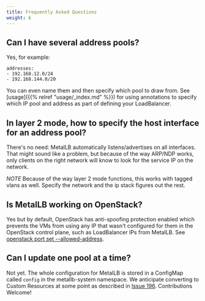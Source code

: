 ```yaml
---
title: Frequently Asked Questions
weight: 6
---
```


## Can I have several address pools?

Yes, for example:
```
addresses:
- 192.168.12.0/24
- 192.168.144.0/20
```

You can even name them and then specify which pool to draw from.  See [usage]({{% relref "usage/_index.md" %}}) for using annotations to specify which IP pool and address as part of defining your LoadBalancer.

## In layer 2 mode, how to specify the host interface for an address pool?

There's no need: MetalLB automatically listens/advertises on all interfaces. That might sound like a problem, but because of the way ARP/NDP works, only clients on the right network will know to look for the service IP on the network.

*NOTE* Because of the way layer 2 mode functions, this works with tagged vlans as well.  Specify the network and the ip stack figures out the rest.

## Is MetalLB working on OpenStack?

Yes but by default, OpenStack has anti-spoofing protection enabled which prevents the VMs from using any IP that wasn't configured for them in the OpenStack control plane, such as LoadBalancer IPs from MetalLB. See [openstack port set --allowed-address](https://docs.openstack.org/python-openstackclient/latest/cli/command-objects/port.html).

## Can I update one pool at a time?

Not yet.  The whole configuration for MetalLB is stored in a ConfigMap called `config` in the metallb-system namespace. We anticipate converting to Custom Resources at some point as described in [Issue 196](https://github.com/metallb/metallb/issues/196).  Contributions Welcome! 